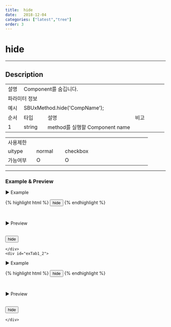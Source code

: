 ```yaml
---
title:  hide
date:   2018-12-04
categories: ["latest","tree"]
order: 3
---
```


hide
===

---

## Description

<table style="width:100%">
    <colgroup>
        <col width="10%"/>
        <col width="15%"/>
        <col width="55%"/>
        <col width="20%"/>
    </colgroup>
    <tr>
        <td class="tdTitle tdBg">설명</td>
        <td colspan="3">Component를 숨깁니다.</td>
    </tr>
    <tr>
        <td class="tdTitle tdCenter tdBg" colspan="4">파라미터 정보</td>
    </tr>
    <tr>
        <td class="tdTitle tdCenter tdBg">예시</td>
        <td colspan="3">SBUxMethod.hide('CompName');</td>
    </tr>
    <tr>
        <td class="tdTitle tdCenter tdBg">순서</td>
        <td class="tdTitle tdCenter tdBg">타입</td>
        <td class="tdTitle tdCenter tdBg">설명</td>
        <td class="tdTitle tdCenter tdBg">비고</td>
    </tr>
    <tr>
        <td class="tdCenter">1</td>
        <td class="tdCenter">string</td>
        <td>method를 실행할 Component name</td>
        <td></td>
    </tr>
</table>
<table style="width:100%">
    <colgroup>
        <col width="20%"/>
        <col width="20%"/>
        <col width="20%"/>
        <col width="20%"/>
        <col width="20%"/>
    </colgroup>
    <tr>
        <td class="tdTitle tdBg tdCenter" colspan="5">사용제한</td>
    </tr>
    <tr>
        <td class="tdTitle tdBg">uitype</td>
        <td class="tdCenter">normal</td>
        <td class="tdCenter">checkbox</td>
        <td></td>
        <td></td>
    </tr>
    <tr>
        <td class="tdTitle tdBg">가능여부</td>
        <td class="tdBlue tdCenter">O</td>
        <td class="tdBlue tdCenter">O</td>
        <td></td>
        <td></td>
    </tr>
</table>

---
### Example & Preview

<sbux-tabs id="exTab1" name="exTab1" uitype="normal" title-target-id-array="exTab1_1^exTab1_2" title-text-array="normal^checkbox">
</sbux-tabs>
<div class="tab-content">
    <div id="exTab1_1">

▶ Example

{% highlight html %}
<input type="button" value="hide" onclick="SBUxMethod.hide('sbTagNm1');">
<sbux-tree id="sbIdx1" name="sbTagNm1" uitype="normal">
    <menu-item id="1" text="1">
        <menu-item id="1_1" text="1_1"></menu-item>
        <menu-item id="1_2" text="1_2"></menu-item>
    </menu-item>
    <menu-item id="2" text="2">
        <menu-item id="2_1" text="2_1"></menu-item>
        <menu-item id="2_2" text="2_2">
            <menu-item id="2_2_1" text="2_2_1"></menu-item>
        </menu-item>
    </menu-item>
</sbux-tree>
{% endhighlight %}

<br>

▶ Preview

<br>
<input type="button" value="hide" onclick="SBUxMethod.hide('sbTagNm1');">
<sbux-tree id="sbIdx1" name="sbTagNm1" uitype="normal">
    <menu-item id="1" text="1">
        <menu-item id="1_1" text="1_1"></menu-item>
        <menu-item id="1_2" text="1_2"></menu-item>
    </menu-item>
    <menu-item id="2" text="2">
        <menu-item id="2_1" text="2_1"></menu-item>
        <menu-item id="2_2" text="2_2">
            <menu-item id="2_2_1" text="2_2_1"></menu-item>
        </menu-item>
    </menu-item>
</sbux-tree>

    </div>
    <div id="exTab1_2">

▶ Example

{% highlight html %}
<input type="button" value="hide" onclick="SBUxMethod.hide('sbTagNm2');">
<sbux-tree id="sbIdx2" name="sbTagNm2" uitype="checkbox">
    <menu-item id="1" text="1">
        <menu-item id="1_1" text="1_1"></menu-item>
        <menu-item id="1_2" text="1_2"></menu-item>
    </menu-item>
    <menu-item id="2" text="2">
        <menu-item id="2_1" text="2_1"></menu-item>
        <menu-item id="2_2" text="2_2">
            <menu-item id="2_2_1" text="2_2_1"></menu-item>
        </menu-item>
    </menu-item>
</sbux-tree>
{% endhighlight %}

<br>

▶ Preview

<br>
<input type="button" value="hide" onclick="SBUxMethod.hide('sbTagNm2');">
<sbux-tree id="sbIdx2" name="sbTagNm2" uitype="checkbox">
    <menu-item id="1" text="1">
        <menu-item id="1_1" text="1_1"></menu-item>
        <menu-item id="1_2" text="1_2"></menu-item>
    </menu-item>
    <menu-item id="2" text="2">
        <menu-item id="2_1" text="2_1"></menu-item>
        <menu-item id="2_2" text="2_2">
            <menu-item id="2_2_1" text="2_2_1"></menu-item>
        </menu-item>
    </menu-item>
</sbux-tree>

    </div>
</div>
